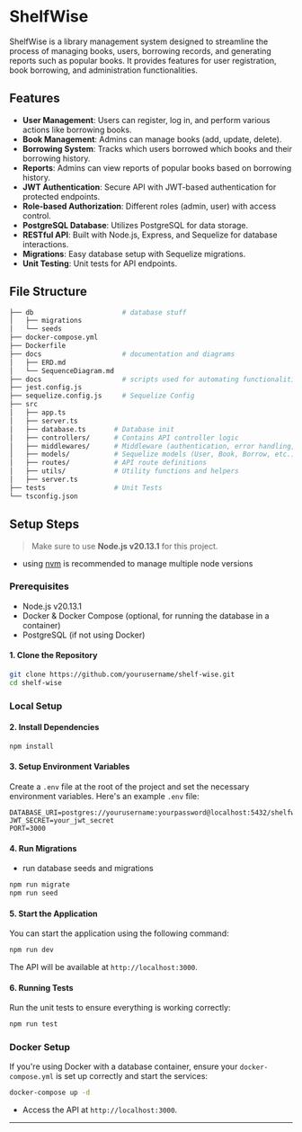 # ShelfWise

ShelfWise is a library management system designed to streamline the process of managing books, users, borrowing records, and generating reports such as popular books. It provides features for user registration, book borrowing, and administration functionalities.

## Features

- **User Management**: Users can register, log in, and perform various actions like borrowing books.
- **Book Management**: Admins can manage books (add, update, delete).
- **Borrowing System**: Tracks which users borrowed which books and their borrowing history.
- **Reports**: Admins can view reports of popular books based on borrowing history.
- **JWT Authentication**: Secure API with JWT-based authentication for protected endpoints.
- **Role-based Authorization**: Different roles (admin, user) with access control.
- **PostgreSQL Database**: Utilizes PostgreSQL for data storage.
- **RESTful API**: Built with Node.js, Express, and Sequelize for database interactions.
- **Migrations**: Easy database setup with Sequelize migrations.
- **Unit Testing**: Unit tests for API endpoints.

## File Structure

```bash
├── db                      # database stuff
│   ├── migrations
│   └── seeds
├── docker-compose.yml
├── Dockerfile
├── docs                    # documentation and diagrams
│   ├── ERD.md
│   └── SequenceDiagram.md
├── docs                    # scripts used for automating functionalities
├── jest.config.js
├── sequelize.config.js     # Sequelize Config
├── src
│   ├── app.ts
│   ├── server.ts
│   ├── database.ts       # Database init
│   ├── controllers/      # Contains API controller logic
│   ├── middlewares/      # Middleware (authentication, error handling, etc.)
│   ├── models/           # Sequelize models (User, Book, Borrow, etc.)
│   ├── routes/           # API route definitions
│   ├── utils/            # Utility functions and helpers
│   ├── server.ts
├── tests                 # Unit Tests
└── tsconfig.json
```

## Setup Steps

> Make sure to use **Node.js v20.13.1** for this project.
- using [nvm](https://github.com/nvm-sh/nvm) is recommended to manage multiple node versions

### Prerequisites

- Node.js v20.13.1
- Docker & Docker Compose (optional, for running the database in a container)
- PostgreSQL (if not using Docker)

#### 1. Clone the Repository

```bash
git clone https://github.com/yourusername/shelf-wise.git
cd shelf-wise
```

### Local Setup

#### 2. Install Dependencies

```bash
npm install
```

#### 3. Setup Environment Variables

Create a `.env` file at the root of the project and set the necessary environment variables. Here's an example `.env` file:

```
DATABASE_URI=postgres://yourusername:yourpassword@localhost:5432/shelfwise
JWT_SECRET=your_jwt_secret
PORT=3000
```

#### 4. Run Migrations

- run database seeds and migrations

```bash
npm run migrate
npm run seed
```

#### 5. Start the Application

You can start the application using the following command:

```bash
npm run dev
```

The API will be available at `http://localhost:3000`.

#### 6. Running Tests

Run the unit tests to ensure everything is working correctly:

```bash
npm run test
```

### Docker Setup

If you're using Docker with a database container, ensure your `docker-compose.yml` is set up correctly and start the services:

```bash
docker-compose up -d
```

- Access the API at `http://localhost:3000`.

---